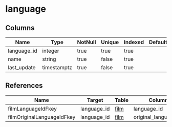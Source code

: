 <!-- Generated File -->
# language

## Columns

| Name                         | Type               | NotNull| Unique | Indexed  | Default
|------------------------------|--------------------|--------|--------|----------|--------------------
| language_id                  | integer            | true   | true   | true     |
| name                         | string             | true   | false  | true     |
| last_update                  | timestamptz        | true   | false  | true     |

## References

| Name                         | Target             | Table                                  | Column
|------------------------------|--------------------|----------------------------------------|--------------------
| filmLanguageIdFkey           | language_id        | [film](DatabaseTableFilmRow)           | language_id
| filmOriginalLanguageIdFkey   | language_id        | [film](DatabaseTableFilmRow)           | original_language_id
